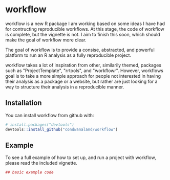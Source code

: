 # workflow

workflow is a new R package I am working based on some ideas I have had for contructing reproducible workflows. At this stage, the code of workflow is complete, but the vignette is not. I aim to finish this soon, which should make the goal of workflow more clear.

The goal of workflow is to provide a consise, abstracted, and powerful platform to run an R analysis as a fully reproducible project.

workflow takes a lot of inspiration from other, similarily themed, packages such as "ProjectTemplate", "rrtools", and "workflowr". However, workflows goal is to take a more simple approach for people not interested in having their analysis as a package or a website, but rather are just looking for a way to structure their analysis in a reproducible manner. 

## Installation

You can install workflow from github with:


``` r
# install.packages("devtools")
devtools::install_github("condwanaland/workflow")
```

## Example

To see a full example of how to set up, and run a project with workflow, please read the included vignette.

``` r
## basic example code
```
